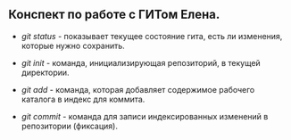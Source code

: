 ## Конспект по работе с ГИТом Елена.

* *git status* - показывает текущее состояние гита, есть ли изменения, которые нужно сохранить.

* *git init* - команда, инициализирующая репозиторий, в текущей директории.

* *git add* - команда, которая добавляет содержимое рабочего каталога в индекс для коммита.

* *git commit* - команда для записи индексированных изменений в репозитории (фиксация).